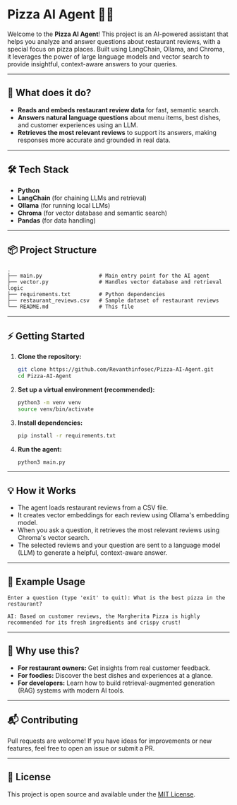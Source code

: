 # Pizza AI Agent 🍕🤖

Welcome to the **Pizza AI Agent**! This project is an AI-powered assistant that helps you analyze and answer questions about restaurant reviews, with a special focus on pizza places. Built using LangChain, Ollama, and Chroma, it leverages the power of large language models and vector search to provide insightful, context-aware answers to your queries.

---

## 🚀 What does it do?

- **Reads and embeds restaurant review data** for fast, semantic search.
- **Answers natural language questions** about menu items, best dishes, and customer experiences using an LLM.
- **Retrieves the most relevant reviews** to support its answers, making responses more accurate and grounded in real data.

---

## 🛠️ Tech Stack
- **Python**
- **LangChain** (for chaining LLMs and retrieval)
- **Ollama** (for running local LLMs)
- **Chroma** (for vector database and semantic search)
- **Pandas** (for data handling)

---

## 📦 Project Structure

```
.
├── main.py                  # Main entry point for the AI agent
├── vector.py                # Handles vector database and retrieval logic
├── requirements.txt         # Python dependencies
├── restaurant_reviews.csv   # Sample dataset of restaurant reviews
└── README.md                # This file
```

---

## ⚡ Getting Started

1. **Clone the repository:**
   ```bash
   git clone https://github.com/Revanthinfosec/Pizza-AI-Agent.git
   cd Pizza-AI-Agent
   ```

2. **Set up a virtual environment (recommended):**
   ```bash
   python3 -m venv venv
   source venv/bin/activate
   ```

3. **Install dependencies:**
   ```bash
   pip install -r requirements.txt
   ```

4. **Run the agent:**
   ```bash
   python3 main.py
   ```

---

## 💡 How it Works
- The agent loads restaurant reviews from a CSV file.
- It creates vector embeddings for each review using Ollama's embedding model.
- When you ask a question, it retrieves the most relevant reviews using Chroma's vector search.
- The selected reviews and your question are sent to a language model (LLM) to generate a helpful, context-aware answer.

---

## 📝 Example Usage

```
Enter a question (type 'exit' to quit): What is the best pizza in the restaurant?

AI: Based on customer reviews, the Margherita Pizza is highly recommended for its fresh ingredients and crispy crust!
```

---

## 🤔 Why use this?
- **For restaurant owners:** Get insights from real customer feedback.
- **For foodies:** Discover the best dishes and experiences at a glance.
- **For developers:** Learn how to build retrieval-augmented generation (RAG) systems with modern AI tools.

---

## 📬 Contributing
Pull requests are welcome! If you have ideas for improvements or new features, feel free to open an issue or submit a PR.

---

## 📄 License
This project is open source and available under the [MIT License](LICENSE). 